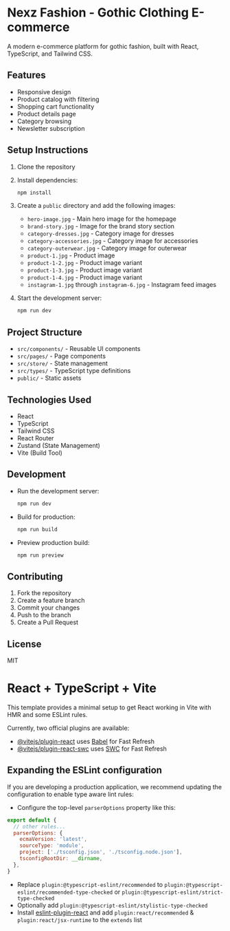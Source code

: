 # Nexz Fashion - Gothic Clothing E-commerce

A modern e-commerce platform for gothic fashion, built with React, TypeScript, and Tailwind CSS.

## Features

- Responsive design
- Product catalog with filtering
- Shopping cart functionality
- Product details page
- Category browsing
- Newsletter subscription

## Setup Instructions

1. Clone the repository
2. Install dependencies:
   ```bash
   npm install
   ```
3. Create a `public` directory and add the following images:
   - `hero-image.jpg` - Main hero image for the homepage
   - `brand-story.jpg` - Image for the brand story section
   - `category-dresses.jpg` - Category image for dresses
   - `category-accessories.jpg` - Category image for accessories
   - `category-outerwear.jpg` - Category image for outerwear
   - `product-1.jpg` - Product image
   - `product-1-2.jpg` - Product image variant
   - `product-1-3.jpg` - Product image variant
   - `product-1-4.jpg` - Product image variant
   - `instagram-1.jpg` through `instagram-6.jpg` - Instagram feed images

4. Start the development server:
   ```bash
   npm run dev
   ```

## Project Structure

- `src/components/` - Reusable UI components
- `src/pages/` - Page components
- `src/store/` - State management
- `src/types/` - TypeScript type definitions
- `public/` - Static assets

## Technologies Used

- React
- TypeScript
- Tailwind CSS
- React Router
- Zustand (State Management)
- Vite (Build Tool)

## Development

- Run the development server:
  ```bash
  npm run dev
  ```

- Build for production:
  ```bash
  npm run build
  ```

- Preview production build:
  ```bash
  npm run preview
  ```

## Contributing

1. Fork the repository
2. Create a feature branch
3. Commit your changes
4. Push to the branch
5. Create a Pull Request

## License

MIT

# React + TypeScript + Vite

This template provides a minimal setup to get React working in Vite with HMR and some ESLint rules.

Currently, two official plugins are available:

- [@vitejs/plugin-react](https://github.com/vitejs/vite-plugin-react/blob/main/packages/plugin-react/README.md) uses [Babel](https://babeljs.io/) for Fast Refresh
- [@vitejs/plugin-react-swc](https://github.com/vitejs/vite-plugin-react-swc) uses [SWC](https://swc.rs/) for Fast Refresh

## Expanding the ESLint configuration

If you are developing a production application, we recommend updating the configuration to enable type aware lint rules:

- Configure the top-level `parserOptions` property like this:

```js
export default {
  // other rules...
  parserOptions: {
    ecmaVersion: 'latest',
    sourceType: 'module',
    project: ['./tsconfig.json', './tsconfig.node.json'],
    tsconfigRootDir: __dirname,
  },
}
```

- Replace `plugin:@typescript-eslint/recommended` to `plugin:@typescript-eslint/recommended-type-checked` or `plugin:@typescript-eslint/strict-type-checked`
- Optionally add `plugin:@typescript-eslint/stylistic-type-checked`
- Install [eslint-plugin-react](https://github.com/jsx-eslint/eslint-plugin-react) and add `plugin:react/recommended` & `plugin:react/jsx-runtime` to the `extends` list
